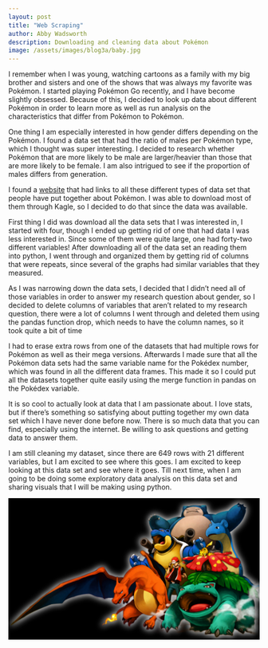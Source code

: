 ```yaml
---
layout: post
title: "Web Scraping"
author: Abby Wadsworth
description: Downloading and cleaning data about Pokémon
image: /assets/images/blog3a/baby.jpg
---
```


I remember when I was young, watching cartoons as a family with my big brother and sisters and one of the shows that was always my favorite was Pokémon. I started playing Pokémon Go recently, and I have become slightly obsessed. Because of this, I decided to look up data about different Pokémon in order to learn more as well as run analysis on the characteristics that differ from Pokémon to Pokémon.

One thing I am especially interested in how gender differs depending on the Pokémon. I found a data set that had the ratio of males per Pokémon type, which I thought was super interesting. I decided to research whether Pokémon that are more likely to be male are larger/heavier than those that are more likely to be female. I am also intrigued to see if the proportion of males differs from generation.

I found a [website](https://swhui.github.io/StatisticsinPokemon/datasets/) that had links to all these different types of data set that people have put together about Pokémon. I was able to download most of them through Kagle, so I decided to do that since the data was available.

First thing I did was download all the data sets that I was interested in, I started with four, though I ended up getting rid of one that had data I was less interested in. Since some of them were quite large, one had forty-two different variables! After downloading all of the data set an reading them into python, I went through and organized them by getting rid of columns that were repeats, since several of the graphs had similar variables that they measured.

As I was narrowing down the data sets, I decided that I didn’t need all of those variables in order to answer my research question about gender, so I decided to delete columns of variables that aren’t related to my research question, there were a lot of columns I went through and deleted them using the pandas function drop, which needs to have the column names, so it took quite a bit of time

I had to erase extra rows from one of the datasets that had multiple rows for Pokémon as well as their mega versions. Afterwards I made sure that all the Pokémon data sets had the same variable name for the Pokédex number, which was found in all the different data frames. This made it so I could put all the datasets together quite easily using the merge function in pandas on the Pokédex variable.

It is so cool to actually look at data that I am passionate about. I love stats, but if there’s something so satisfying about putting together my own data set which I have never done before now. There is so much data that you can find, especially using the internet. Be willing to ask questions and getting data to answer them.

I am still cleaning my dataset, since there are 649 rows with 21 different variables, but I am excited to see where this goes. I am excited to keep looking at this data set and see where it goes. Till next time, when I am going to be doing some exploratory data analysis on this data set and sharing visuals that I will be making using python.


![Figure](https://raw.githubusercontent.com/abbywadsworth/my386blog/main/assets/images/blog3a/adult.png)